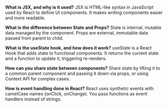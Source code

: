 **What is JSX, and why is it used?**
JSX is HTML-like syntax in JavaScript used by React to define UI components. It makes writing components easier and more readable.

**What is the difference between State and Props?**
State is internal, mutable data managed by the component. Props are external, immutable data passed from parent to child.

**What is the useState hook, and how does it work?**
useState is a React Hook that adds state to functional components. It returns the current state and a function to update it, triggering re-renders.

**How can you share state between components?**
Share state by lifting it to a common parent component and passing it down via props, or using Context API for complex cases.

**How is event handling done in React?**
React uses synthetic events with camelCase names (onClick, onChange). You pass functions as event handlers instead of strings.